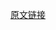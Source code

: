 [原文链接](https://forums.kleientertainment.com/forums/topic/51402-guide-modding-practices-introdution-to-atlas-and-tex-files/)
